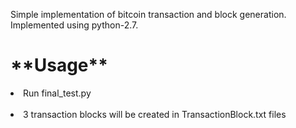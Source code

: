 Simple implementation of bitcoin transaction and block generation. Implemented using python-2.7.

<h1>**Usage**</h1>
  
  <li>Run final_test.py</li><br>
  <li>3 transaction blocks will be created in TransactionBlock.txt files </li>
